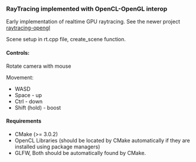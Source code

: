 ### RayTracing implemented with OpenCL-OpenGL interop

Early implementation of realtime GPU raytracing. See the newer project [raytracing-opengl](https://github.com/engilas/raytracing-opengl)

Scene setup in rt.cpp file, create_scene function.

#### Controls:
Rotate camera with mouse

Movement: 
- WASD
- Space - up
- Ctrl - down
- Shift (hold) - boost

#### Requirements

* CMake (>= 3.0.2)
* OpenCL Libraries (should be located by CMake automatically if they are installed using package
  managers)
* GLFW, Both should be automatically found by CMake.
